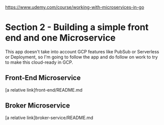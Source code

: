 https://www.udemy.com/course/working-with-microservices-in-go

# Section 2 - Building a simple front end and one Microservice

This app doesn't take into account GCP features like PubSub or Serverless or Deployment, so I'm going to follow the app and do follow on work to try to make this cloud-ready in GCP.

## Front-End Microservice
[a relative link]front-end/README.md

## Broker Microservice
[a relative link]broker-service/README.md



